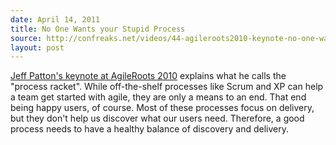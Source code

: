 ```yaml
---
date: April 14, 2011
title: No One Wants your Stupid Process
source: http://confreaks.net/videos/44-agileroots2010-keynote-no-one-wants-your-stupid-processc
layout: post
---
```


[Jeff Patton's keynote at AgileRoots 2010](http://confreaks.net/videos/44-agileroots2010-keynote-no-one-wants-your-stupid-processc) explains what he calls the "process racket". While off-the-shelf processes like Scrum and XP can help a team get started with agile, they are only a means to an end. That end being happy users, of course. Most of these processes focus on delivery, but they don't help us discover what our users need. Therefore, a good process needs to have a healthy balance of discovery and delivery.
